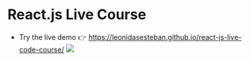 # React.js Live Course
- Try the live demo 👉 https://leonidasesteban.github.io/react-js-live-code-course/
![](https://repository-images.githubusercontent.com/260823456/e1090000-8cc9-11ea-9584-8318e6fabd01)
